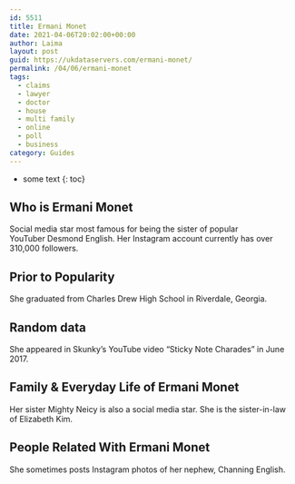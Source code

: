 ```yaml
---
id: 5511
title: Ermani Monet
date: 2021-04-06T20:02:00+00:00
author: Laima
layout: post
guid: https://ukdataservers.com/ermani-monet/
permalink: /04/06/ermani-monet
tags:
  - claims
  - lawyer
  - doctor
  - house
  - multi family
  - online
  - poll
  - business
category: Guides
---
```


* some text
{: toc}


## Who is Ermani Monet
                  
                  
                  
Social media star most famous for being the sister of popular YouTuber Desmond English. Her Instagram account currently has over 310,000 followers. 
                  
              
            
              
            
                
                
                
## Prior to Popularity
                  
                  
                  
She graduated from Charles Drew High School in Riverdale, Georgia.  
                  
              
            
              
            
                
                
                
## Random data
                  
                  
                  
She appeared in Skunky&#8217;s YouTube video &#8220;Sticky Note Charades&#8221; in June 2017. 
                  
              
            
              
            
                
                
                
## Family & Everyday Life of Ermani Monet
                  
                  
                  
Her sister Mighty Neicy is also a social media star. She is the sister-in-law of Elizabeth Kim. 
                  
              
            
              
            
                
                
                
## People Related With Ermani Monet
                  
                  
                  
She sometimes posts Instagram photos of her nephew, Channing English.  
                  
              
            
              
            
                
              
            
              
              
            
            
              
            
          
          
          